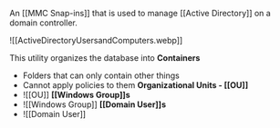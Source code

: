 An [[MMC Snap-ins]] that is used to manage [[Active Directory]] on a domain controller. 

![[ActiveDirectoryUsersandComputers.webp]]

This utility organizes the database into
**Containers**
- Folders that can only contain other things
- Cannot apply policies to them
**Organizational Units - [[OU]]**
- ![[OU]]
**[[Windows Group]]s**
- ![[Windows Group]]
**[[Domain User]]s**
- ![[Domain User]]